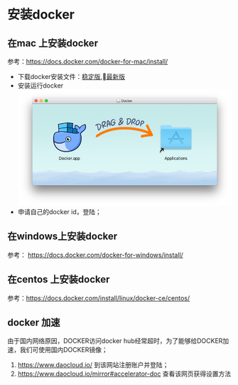 # 安装docker

## 在mac 上安装docker
参考：https://docs.docker.com/docker-for-mac/install/

* 下载docker安装文件：[稳定版](https://download.docker.com/mac/stable/Docker.dmg),[最新版](https://download.docker.com/mac/edge/Docker.dmg)
* 安装运行docker
![](./assets/2018-02-17-08-57-08.png)
* 申请自己的docker id，登陆；

## 在windows上安装docker
参考： https://docs.docker.com/docker-for-windows/install/

## 在centos 上安装docker

参考：https://docs.docker.com/install/linux/docker-ce/centos/


## docker 加速

由于国内网络原因，DOCKER访问docker hub经常超时，为了能够给DOCKER加速，我们可使用国内DOCKER镜像；

1. https://www.daocloud.io/ 到该网站注册账户并登陆；
1. https://www.daocloud.io/mirror#accelerator-doc 查看该网页获得设置方法